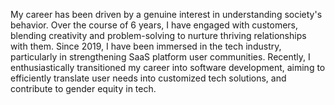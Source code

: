My career has been driven by a genuine interest in understanding society's behavior. Over the course of 6 years, I have engaged with customers, blending creativity and problem-solving to nurture thriving relationships with them. Since 2019, I have been immersed in the tech industry, particularly in strengthening SaaS platform user communities. Recently, I enthusiastically transitioned my career into software development, aiming to efficiently translate user needs into customized tech solutions, and contribute to gender equity in tech.
